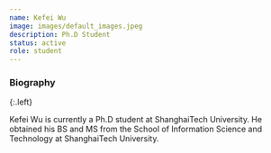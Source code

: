 ```yaml
---
name: Kefei Wu
image: images/default_images.jpeg
description: Ph.D Student
status: active
role: student
---
```


### Biography
{:.left}

Kefei Wu is currently a Ph.D student at ShanghaiTech University. He obtained his BS and MS from the School of Information Science and Technology at ShanghaiTech University.
